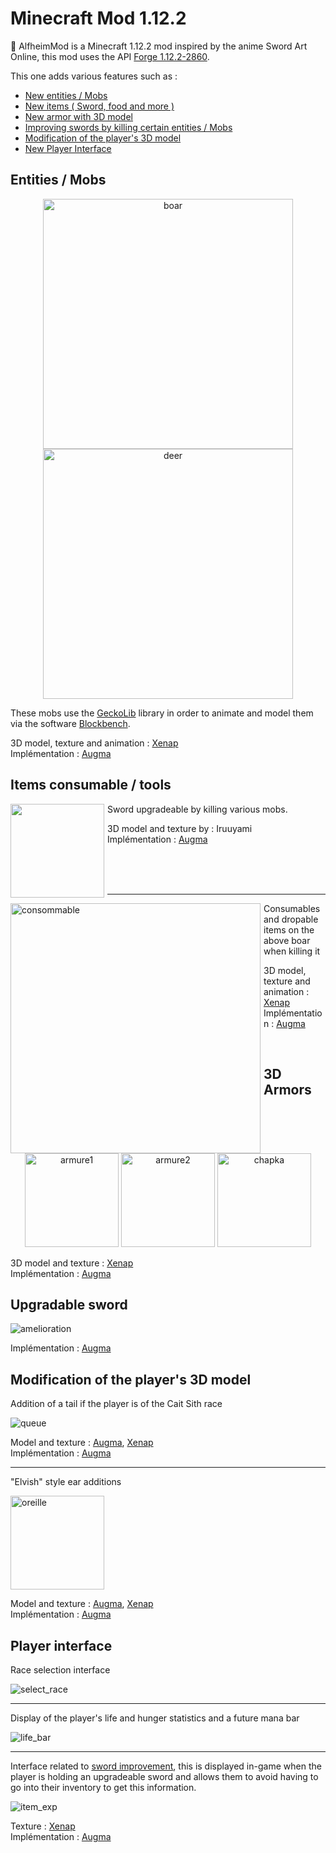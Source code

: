 # Minecraft Mod 1.12.2
🔨 AlfheimMod is a Minecraft 1.12.2 mod inspired by the anime Sword Art Online, this mod uses the API <a href="http://files.minecraftforge.net/maven/net/minecraftforge/forge/index_1.12.2.html" target="_blank">Forge 1.12.2-2860</a>.

This one adds various features such as :

* [New entities / Mobs](#entities--mobs)
* [New items ( Sword, food and more )](#items-consumable--tools)
* [New armor with 3D model](#3d-armors)
* [Improving swords by killing certain entities / Mobs](#upgradable-sword)
* [Modification of the player's 3D model](#modification-of-the-player's-3d-model)
* [New Player Interface](#player-interface)

## Entities / Mobs
<p align="center">
<img width="400px" src="https://cdn.discordapp.com/attachments/803395318803857480/809517652493598790/SPOILER_spoil_Sanglier.png" alt="boar">
<img width="400px" src="https://cdn.discordapp.com/attachments/602222570225270805/821552833756921856/unknown.png" alt="deer">
</p>

These mobs use the <a href="https://geckolib.com" target="_blank">GeckoLib</a> library in order to animate and model them via the software <a href="https://blockbench.net" target="_blank">Blockbench</a>.

3D model, texture and animation : <a href="https://github.com/Xenap" target="_blank">Xenap</a>
<br>
Implémentation : <a href="https://github.com/AkumaSama" target="_blank">Augma</a>

## Items consumable / tools

<img align="left" style="margin-right: 5px" width="150;" src="https://cdn.discordapp.com/attachments/602222570225270805/821545404448636928/unknown.png">
<p>
Sword upgradeable by killing various mobs.

3D model and texture by : Iruuyami <br>
Implémentation : <a href="https://github.com/AkumaSama" target="_blank">Augma</a></p><br><br><br>
<hr>
<img align="left" style="margin-right: 5px" width="400" src="https://cdn.discordapp.com/attachments/602222570225270805/821547575484219412/unknown.png" alt="consommable">
<p>
Consumables and dropable items on the above boar when killing it

3D model, texture and animation : <a href="https://github.com/Xenap" target="_blank">Xenap</a>
<br>
Implémentation : <a href="https://github.com/AkumaSama" target="_blank">Augma</a>
</p>
<br>


## 3D Armors

<p align="center"><img width="150" src="https://cdn.discordapp.com/attachments/602222570225270805/821548802195849280/unknown.png" alt="armure1">
<img width="150" src="https://cdn.discordapp.com/attachments/602222570225270805/821550424368087050/unknown.png" alt="armure2">
<img width="150" src="https://cdn.discordapp.com/attachments/602222570225270805/821550967249174529/unknown.png" alt="chapka"></p>
<p>
3D model and texture : <a href="https://github.com/Xenap" target="_blank">Xenap</a>
<br>
Implémentation : <a href="https://github.com/AkumaSama" target="_blank">Augma</a></p>

## Upgradable sword

<img src="https://cdn.discordapp.com/attachments/803395318803857480/812360413726507068/unknown.png" alt="amelioration">
<p>Implémentation : <a href="https://github.com/AkumaSama" target="_blank">Augma</a></p>

## Modification of the player's 3D model

Addition of a tail if the player is of the Cait Sith race

<img src="https://cdn.discordapp.com/attachments/602222570225270805/821719313504403476/unknown.png" alt="queue">
<p>
Model and texture : <a href="https://github.com/AkumaSama" target="_blank">Augma</a>, <a href="https://github.com/Xenap" target="_blank">Xenap</a>
<br>
Implémentation : <a href="https://github.com/AkumaSama" target="_blank">Augma</a>
</p>

<hr>

"Elvish" style ear additions

<img width="150" src="https://cdn.discordapp.com/attachments/602222570225270805/821720099487875072/unknown.png" alt="oreille">

<p>
Model and texture : <a href="https://github.com/AkumaSama" target="_blank">Augma</a>, <a href="https://github.com/Xenap" target="_blank">Xenap</a>
<br>
Implémentation : <a href="https://github.com/AkumaSama" target="_blank">Augma</a>
</p>

## Player interface

Race selection interface

<img src="https://cdn.discordapp.com/attachments/803395318803857480/806892856899403796/spoil_race.png" alt="select_race">

<hr>

Display of the player's life and hunger statistics and a future mana bar

<img src="https://cdn.discordapp.com/attachments/602222570225270805/821721468080881705/unknown.png" alt="life_bar">

<hr>

Interface related to [sword improvement](#upgradable-sword), this is displayed in-game when the player is holding an upgradeable sword and allows them to avoid having to go into their inventory to get this information.

<img src="https://cdn.discordapp.com/attachments/602222570225270805/821721960961671178/unknown.png" alt="item_exp">

<p>
Texture : <a href="https://github.com/Xenap" target="_blank">Xenap</a><br>
Implémentation : <a href="https://github.com/AkumaSama" target="_blank">Augma</a>
</p>